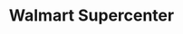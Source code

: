 ---
title: "Walmart Supercenter"
url: /raleigh/walmart-supercenter-fayetteville-road/
shop: Supermarkt
---